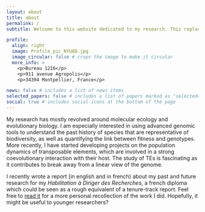 ```yaml
---
layout: about
title: about
permalink: /
subtitle: Welcome to this website dedicated to my research. This replaces the previous website www.yannbourgeois.com.

profile:
  align: right
  image: Profile_pic_NYUAD.jpg
  image_circular: false # crops the image to make it circular
  more_info: >
    <p>Bureau 1216</p>
    <p>911 avenue Agropolis</p>
    <p>34394 Montpellier, France</p>

news: false # includes a list of news items
selected_papers: false # includes a list of papers marked as "selected={true}"
social: true # includes social icons at the bottom of the page
---
```


My research has mostly revolved around molecular ecology and evolutionary biology.
I am especially interested in using advanced genomic tools to understand the past history of species that are representative of biodiversity, as well as quantifying the link between fitness and genotypes.
More recently, I have started developing projects on the population dynamics of transposable elements, which are involved in a strong coevolutionary interaction with their host. 
The study of TEs is fascinating as it contributes to break away from a linear view of the genome.

I recently wrote a report (in english and in french) about my past and future research for my _Habilitation à Diriger des Recherches_, a french diploma which could be seen as a rough equivalent of a tenure-track report. 
Feel free to [read it](/assets/pdf/Rapport_HDR.pdf) for a more personal recollection of the work I did. Hopefully, it might be useful to younger researchers?